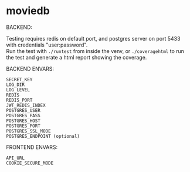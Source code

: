 # moviedb


BACKEND:


Testing requires redis on default port, and postgres server on port 5433 with 
credentials "user:password".  
Run the test with `./runtest` from inside the venv, or `./coveragehtml` to run 
the test and generate a html report showing the coverage.


BACKEND ENVARS:  
```
SECRET_KEY
LOG_DIR
LOG_LEVEL
REDIS
REDIS_PORT
JWT_REDIS_INDEX
POSTGRES_USER
POSTGRES_PASS
POSTGRES_HOST
POSTGRES_PORT
POSTGRES_SSL_MODE
POSTGRES_ENDPOINT (optional)
```

FRONTEND ENVARS:  
```
API_URL
COOKIE_SECURE_MODE
```
